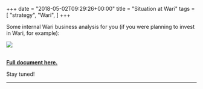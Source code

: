 +++
date = "2018-05-02T09:29:26+00:00"
title = "Situation at Wari"
tags = [
    "strategy",
    "Wari",
]
+++


Some internal Wari business analysis for you (if you were planning to invest in Wari, for example):
<!--more-->
<div class="container" style="width:auto">
  <a target="blank" href="https://res.cloudinary.com/vincentstradic/image/upload/v1525882245/work/busdevanalys.jpg">
    <img src="https://res.cloudinary.com/vincentstradic/image/upload/f_auto,q_auto/v1525882245/work/busdevanalys.jpg" style="max-width:100%">
  </a>
</div>
<br>


[**Full document here.**](https://res.cloudinary.com/vincentstradic/image/upload/v1525882301/work/MEMO_SG_WARI.docx_1.pdf)



Stay tuned!
<hr>
